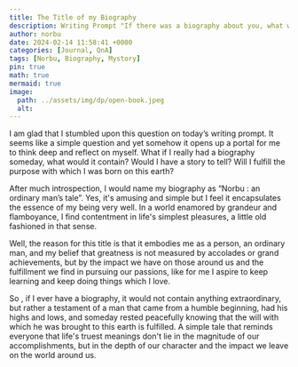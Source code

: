 ```yaml
---
title: The Title of my Biography
description: Writing Prompt "If there was a biography about you, what would the title be?"
author: norbu
date: 2024-02-14 11:58:41 +0000
categories: [Journal, QnA]
tags: [Norbu, Biography, Mystory]
pin: true
math: true
mermaid: true
image:
  path: ../assets/img/dp/open-book.jpeg
  alt: 
---
```



<!-- wp:paragraph -->
<p>I am glad that I stumbled upon this question on today’s writing prompt. It seems like a simple question and yet somehow it opens up a portal for me to think deep and reflect on myself. What if I really had a biography someday, what would it contain? Would I have a story to tell? Will I fulfill the purpose with which I was born on this earth?&nbsp;</p>
<!-- /wp:paragraph -->

<!-- wp:paragraph -->
<p>After much introspection, I would name my biography as “Norbu : an ordinary man’s tale”. Yes, it's amusing and simple but I feel it encapsulates the essence of my being very well. In a world enamored by grandeur and flamboyance, I find contentment in life's simplest pleasures, a little old fashioned in that sense.</p>
<!-- /wp:paragraph -->

<!-- wp:paragraph -->
<p>Well, the reason for this title is that it embodies me as a person, an ordinary man, and my belief that greatness is not measured by accolades or grand achievements, but by the impact we have on those around us and the fulfillment we find in pursuing our passions, like for me I aspire to keep learning and keep doing things which I love.&nbsp;</p>
<!-- /wp:paragraph -->

<!-- wp:paragraph -->
<p>So , if I ever have a biography, it would not contain anything extraordinary, but rather a testament of a man that came from a humble beginning, had his highs and lows, and someday rested peacefully knowing that the will with which he was brought to this earth is fulfilled. A simple tale that reminds everyone that life's truest meanings don't lie in the magnitude of our accomplishments, but in the depth of our character and the impact we leave on the world around us.</p>
<!-- /wp:paragraph -->